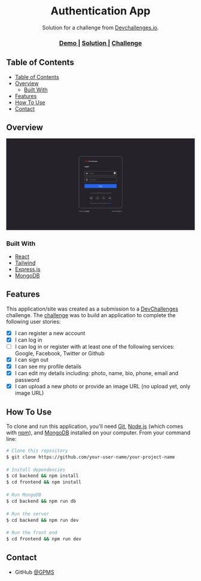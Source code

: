 <!-- Please update value in the {}  -->

<h1 align="center">Authentication App</h1>

<div align="center">
   Solution for a challenge from  <a href="http://devchallenges.io" target="_blank">Devchallenges.io</a>.
</div>

<div align="center">
  <h3>
    <a href="https://{your-demo-link.your-domain}">
      Demo
    </a>
    <span> | </span>
    <a href="https://{your-url-to-the-solution}">
      Solution
    </a>
    <span> | </span>
    <a href="https://devchallenges.io/challenges/N1fvBjQfhlkctmwj1tnw">
      Challenge
    </a>
  </h3>
</div>

<!-- TABLE OF CONTENTS -->

## Table of Contents

- [Table of Contents](#table-of-contents)
- [Overview](#overview)
  - [Built With](#built-with)
- [Features](#features)
- [How To Use](#how-to-use)
- [Contact](#contact)

<!-- OVERVIEW -->

## Overview

![screenshot](screenshot.png)

### Built With

<!-- This section should list any major frameworks that you built your project using. Here are a few examples.-->

- [React](https://reactjs.org/)
- [Tailwind](https://tailwindcss.com/)
- [Express.js](https://expressjs.com/)
- [MongoDB](https://www.mongodb.com/)

## Features

<!-- List the features of your application or follow the template. Don't share the figma file here :) -->

This application/site was created as a submission to a [DevChallenges](https://devchallenges.io/challenges) challenge. The [challenge](https://devchallenges.io/challenges/N1fvBjQfhlkctmwj1tnw) was to build an application to complete the following user stories:
- [x] I can register a new account
- [x] I can log in
- [ ] I can log in or register with at least one of the following services: Google, Facebook, Twitter or Github
- [x] I can sign out
- [x] I can see my profile details
- [x] I can edit my details including: photo, name, bio, phone, email and password
- [x] I can upload a new photo or provide an image URL (no upload yet, only image URL)

## How To Use

<!-- Example: -->

To clone and run this application, you'll need [Git](https://git-scm.com), [Node.js](https://nodejs.org/en/download/) (which comes with [npm](http://npmjs.com)), and [MongoDB](https://www.mongodb.com/docs/manual/installation/) installed on your computer. From your command line:

```bash
# Clone this repository
$ git clone https://github.com/your-user-name/your-project-name

# Install dependencies
$ cd backend && npm install
$ cd frontend && npm install

# Run MongoDB
$ cd backend && npm run db

# Run the server
$ cd backend && npm run dev

# Run the front end
$ cd frontend && npm run dev
```

## Contact
- GitHub [@GPMS](https://github.com/GPMS)
